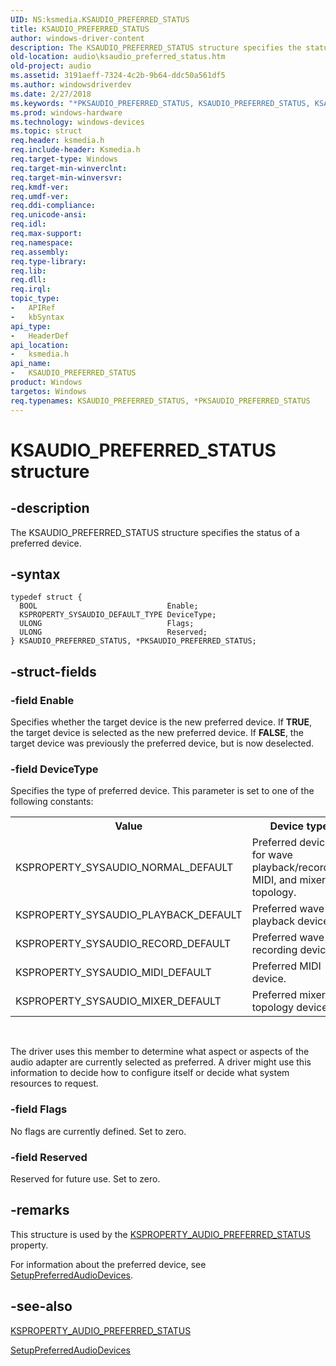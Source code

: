 ```yaml
---
UID: NS:ksmedia.KSAUDIO_PREFERRED_STATUS
title: KSAUDIO_PREFERRED_STATUS
author: windows-driver-content
description: The KSAUDIO_PREFERRED_STATUS structure specifies the status of a preferred device.
old-location: audio\ksaudio_preferred_status.htm
old-project: audio
ms.assetid: 3191aeff-7324-4c2b-9b64-ddc50a561df5
ms.author: windowsdriverdev
ms.date: 2/27/2018
ms.keywords: "*PKSAUDIO_PREFERRED_STATUS, KSAUDIO_PREFERRED_STATUS, KSAUDIO_PREFERRED_STATUS structure [Audio Devices], PKSAUDIO_PREFERRED_STATUS, PKSAUDIO_PREFERRED_STATUS structure pointer [Audio Devices], aud-prop_a1287dc0-98ad-4071-be11-41e51b6b4846.xml, audio.ksaudio_preferred_status, ksmedia/KSAUDIO_PREFERRED_STATUS, ksmedia/PKSAUDIO_PREFERRED_STATUS"
ms.prod: windows-hardware
ms.technology: windows-devices
ms.topic: struct
req.header: ksmedia.h
req.include-header: Ksmedia.h
req.target-type: Windows
req.target-min-winverclnt: 
req.target-min-winversvr: 
req.kmdf-ver: 
req.umdf-ver: 
req.ddi-compliance: 
req.unicode-ansi: 
req.idl: 
req.max-support: 
req.namespace: 
req.assembly: 
req.type-library: 
req.lib: 
req.dll: 
req.irql: 
topic_type:
-	APIRef
-	kbSyntax
api_type:
-	HeaderDef
api_location:
-	ksmedia.h
api_name:
-	KSAUDIO_PREFERRED_STATUS
product: Windows
targetos: Windows
req.typenames: KSAUDIO_PREFERRED_STATUS, *PKSAUDIO_PREFERRED_STATUS
---
```


# KSAUDIO_PREFERRED_STATUS structure


## -description


The KSAUDIO_PREFERRED_STATUS structure specifies the status of a preferred device.


## -syntax


````
typedef struct {
  BOOL                             Enable;
  KSPROPERTY_SYSAUDIO_DEFAULT_TYPE DeviceType;
  ULONG                            Flags;
  ULONG                            Reserved;
} KSAUDIO_PREFERRED_STATUS, *PKSAUDIO_PREFERRED_STATUS;
````


## -struct-fields




### -field Enable

Specifies whether the target device is the new preferred device. If <b>TRUE</b>, the target device is selected as the new preferred device. If <b>FALSE</b>, the target device was previously the preferred device, but is now deselected.


### -field DeviceType

Specifies the type of preferred device. This parameter is set to one of the following constants:

<table>
<tr>
<th>Value</th>
<th>Device type</th>
</tr>
<tr>
<td>
KSPROPERTY_SYSAUDIO_NORMAL_DEFAULT

</td>
<td>
Preferred device for wave playback/recording, MIDI, and mixer topology.

</td>
</tr>
<tr>
<td>
KSPROPERTY_SYSAUDIO_PLAYBACK_DEFAULT

</td>
<td>
Preferred wave playback device.

</td>
</tr>
<tr>
<td>
KSPROPERTY_SYSAUDIO_RECORD_DEFAULT

</td>
<td>
Preferred wave recording device.

</td>
</tr>
<tr>
<td>
KSPROPERTY_SYSAUDIO_MIDI_DEFAULT

</td>
<td>
Preferred MIDI device.

</td>
</tr>
<tr>
<td>
KSPROPERTY_SYSAUDIO_MIXER_DEFAULT

</td>
<td>
Preferred mixer topology device.

</td>
</tr>
</table>
 

The driver uses this member to determine what aspect or aspects of the audio adapter are currently selected as preferred. A driver might use this information to decide how to configure itself or decide what system resources to request.


### -field Flags

No flags are currently defined. Set to zero.


### -field Reserved

Reserved for future use. Set to zero.


## -remarks



This structure is used by the <a href="https://msdn.microsoft.com/library/windows/hardware/ff537299">KSPROPERTY_AUDIO_PREFERRED_STATUS</a> property.

For information about the preferred device, see <a href="https://msdn.microsoft.com/library/windows/hardware/ff537899">SetupPreferredAudioDevices</a>.




## -see-also

<a href="https://msdn.microsoft.com/library/windows/hardware/ff537299">KSPROPERTY_AUDIO_PREFERRED_STATUS</a>



<a href="https://msdn.microsoft.com/library/windows/hardware/ff537899">SetupPreferredAudioDevices</a>



 

 


